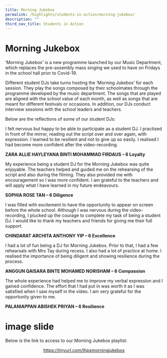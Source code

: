 ```yaml
---
title: Morning Jukebox
permalink: /highlights/students-in-action/morning-jukebox/
description: ""
third_nav_title: Students in Action
---
```

# Morning Jukebox

‘Morning Jukebox’ is a new programme launched by our Music Department, which replaces the pre-assembly mass singing we used to have on Fridays in the school hall prior to Covid-19.


Different student DJs take turns hosting the ‘Morning Jukebox’ for each session. They play the songs composed by their schoolmates through the programme developed by the music department. The songs that are played are aligned with the school value of each month, as well as songs that are meant for different festivals or occasions. In addition, our DJs conduct interview sessions with the school leaders and teachers.


Below are the reflections of some of our student DJs:


I felt nervous but happy to be able to participate as a student DJ. I practised in front of the mirror, reading out the script over and over again, with expression. I learned to be resilient and not to give up so easily. I realised I had become more confident after the video-recording.

**ZARA ALLIE HAYLEYANA BINTI MOHAMMAD FIRDAUS – 6 Loyalty**

My experience being a student DJ for the Morning Jukebox was quite enjoyable. The teachers helped and guided me on the rehearsing of the script and also during the filming. They also provided me with encouragement so I was more confident. I am grateful to the teachers and will apply what I have learned in my future endeavours.

**SOPHIA ROSE TAN – 6 Diligence**

I was filled with excitement to have the opportunity to appear on screen before the whole school. Although I was nervous during the video-recording, I plucked up the courage to complete my task of being a student DJ. I would like to thank my teachers and friends for giving me their full support.

**CHINDARAT ARCHITA ANTHONY YIP – 6 Excellence**

I had a lot of fun being a DJ for Morning Jukebox. Prior to that, I had a few rehearsals with Mrs Tay during recess. I also had a lot of practice at home. I realised the importance of being diligent and showing resilience during the process.

**ANGGUN QAISARA BINTE MOHAMED NORISHAM – 6 Compassion**

The whole experience had helped me to improve my verbal expression and I gained confidence. The effort that I had put in was worth it as I was satisfied when I saw myself in the video. I am very grateful for the opportunity given to me.

**PALANIAPPAN ABISHEK PRIYAN – 6 Resilience**

# image slide

Below is the link to access to our Morning Jukebox playlist:

<center><a href="https://tinyurl.com/lhpsmorningjukebox" target="_blank">https://tinyurl.com/lhpsmorningjukebox</a></center>
